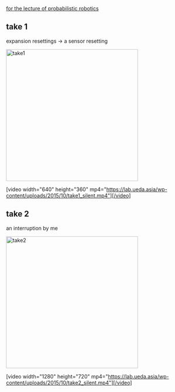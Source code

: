 <a href="https://lab.ueda.asia/?page_id=180">for the lecture of probabilistic robotics</a>

<h2>take 1</h2>

expansion resettings -> a sensor resetting


<a href="https://lab.ueda.asia/wp-content/uploads/2015/10/take1.gif"><img src="https://lab.ueda.asia/wp-content/uploads/2015/10/take1.gif" alt="take1" width="360" height="360" class="alignleft size-full wp-image-225" /></a>

[video width="640" height="360" mp4="https://lab.ueda.asia/wp-content/uploads/2015/10/take1_silent.mp4"][/video]

<h2>take 2</h2>

an interruption by me

<a href="https://lab.ueda.asia/wp-content/uploads/2015/10/take2.gif"><img src="https://lab.ueda.asia/wp-content/uploads/2015/10/take2.gif" alt="take2" width="360" height="360" class="alignleft size-full wp-image-224" /></a>

[video width="1280" height="720" mp4="https://lab.ueda.asia/wp-content/uploads/2015/10/take2_silent.mp4"][/video]
